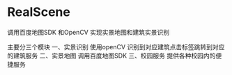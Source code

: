 # RealScene
调用百度地图SDK 和OpenCV 实现实景地图和建筑实景识别

主要分三个模块
一、实景识别 使用openCV 识别到对应建筑点击标签跳转到对应的建筑服务
二、实景地图 调用百度地图SDK
三、校园服务 提供各种校园内的便捷服务
 
